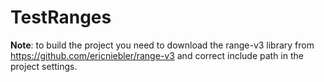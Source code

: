 # TestRanges

**Note**: to build the project you need to download the range-v3 library from https://github.com/ericniebler/range-v3 and correct include path in the project settings.
